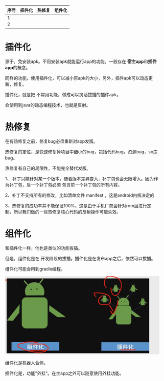 | 序号 | 插件化 | 热修复 | 组件化 |
| ---- | ------ | ------ | ------ |
| 1    |        |        |        |
| 2    |        |        |        |

# 插件化

源于，免安装apk。不用安装apk就能运行app的功能。一般存在 **宿主app**和**插件app**的概念。

同样的功能，使用插件化，可以减小原apk的大小，另外，插件apk可以动态更新，修复。

插件化，就是把 不常用功能，做成可以灵活拔插的插件apk。

会使用到java的动态编程技术，也就是反射。

# 热修复

在有热修复之前，修复bug必须重新对app发版。

热修复的定位，是快速修复掉项目中细小的bug，包括代码bug，资源bug，so库bug。

热修复有自己的局限性，不能完全替代发版。

1、 补丁只能针对某一个版本，随着版本差异变大，补丁包也会无限增大。因为作为补丁包，后一个补丁包必须 包含前一个补丁包的所有内容。

2、补丁不支持所有的修改，比如清单文件 manifest ，这是android内核决定的

3、热修复的成功率并不能保证100%，这是由于手机厂商会针对rom层进行定制，所以我们做的一些热修复核心代码的反射操作可能失效。

# 组件化

和插件化一样，他也是类似的功能拔插。

但是，组件化是在 开发阶段的拔插。插件化是在发布app之后，依然可以拔插。

组件化可能会用到gradle编程。



![image-20200523160655754](插件化，热修复，组件化的区别.assets/image-20200523160655754.png)

组件化是机器人合体。

插件化是，功能”外挂“。在主app之外可以随意使用外挂功能。



